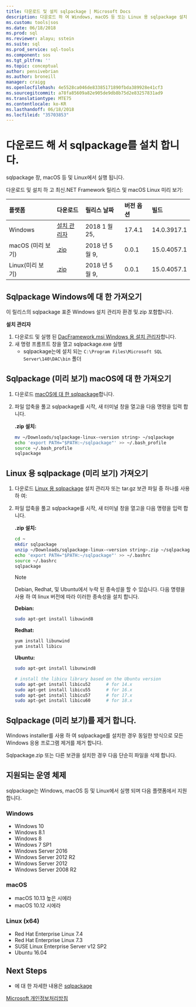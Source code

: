 ```yaml
---
title: 다운로드 및 설치 sqlpackage | Microsoft Docs
description: 다운로드 하 여 Windows, macOS 등 또는 Linux 용 sqlpackage 설치
ms.custom: tools|sos
ms.date: 06/18/2018
ms.prod: sql
ms.reviewer: alayu; sstein
ms.suite: sql
ms.prod_service: sql-tools
ms.component: sos
ms.tgt_pltfrm: ''
ms.topic: conceptual
author: pensivebrian
ms.author: broneill
manager: craigg
ms.openlocfilehash: 4e5528ca046de83385171890fbda389928e41cf3
ms.sourcegitcommit: a78fa85609a82e905de9db8b75d2e83257831ad9
ms.translationtype: MTE75
ms.contentlocale: ko-KR
ms.lasthandoff: 06/18/2018
ms.locfileid: "35703853"
---
```

# <a name="download-and-install-sqlpackage"></a>다운로드 해 서 sqlpackage를 설치 합니다.

sqlpackage 창, macOS 등 및 Linux에서 실행 됩니다.

다운로드 및 설치 하 고 최신.NET Framework 릴리스 및 macOS Linux 미리 보기:

|플랫폼|다운로드|릴리스 날짜|버전 옵션|빌드|
|:---|:---|:---|:---|:---|
|Windows|[설치 관리자](https://go.microsoft.com/fwlink/?linkid=875508)|2018 1 월 25,|17.4.1|14.0.3917.1|
|macOS (미리 보기)|[.zip](https://go.microsoft.com/fwlink/?linkid=873927)|2018 년 5 월 9, |0.0.1|15.0.4057.1|
|Linux(미리 보기)|[.zip](https://go.microsoft.com/fwlink/?linkid=873926)|2018 년 5 월 9, |0.0.1|15.0.4057.1|

## <a name="get-sqlpackage-for-windows"></a>Sqlpackage Windows에 대 한 가져오기

이 릴리스의 sqlpackage 표준 Windows 설치 관리자 환경 및.zip 포함합니다. 

**설치 관리자**

1. 다운로드 및 실행 된 [DacFramework.msi Windows 용 설치 관리자](https://go.microsoft.com/fwlink/?linkid=875508)합니다.
2. 새 명령 프롬프트 창을 열고 sqlpackage.exe 실행
    - sqlpackage는에 설치 되는 ```C:\Program Files\Microsoft SQL Server\140\DAC\bin``` 폴더

## <a name="get-sqlpackage-preview-for-macos"></a>Sqlpackage (미리 보기) macOS에 대 한 가져오기

1. 다운로드 [macOS에 대 한 sqlpackage](https://go.microsoft.com/fwlink/?linkid=873927)합니다.
2. 파일 압축을 풀고 sqlpackage를 시작, 새 터미널 창을 열고을 다음 명령을 입력 합니다.

   **.zip 설치:**
   ```bash 
   mv ~/Downloads/sqlpackage-linux-<version string> ~/sqlpackage 
   echo 'export PATH="$PATH:~/sqlpackage"' >> ~/.bash_profile
   source ~/.bash_profile
   sqlpackage 
   ``` 

## <a name="get-sqlpackage-preview-for-linux"></a>Linux 용 sqlpackage (미리 보기) 가져오기

1. 다운로드 [Linux 용 sqlpackage](https://go.microsoft.com/fwlink/?linkid=873926) 설치 관리자 또는 tar.gz 보관 파일 중 하나를 사용 하 여:
2. 파일 압축을 풀고 sqlpackage를 시작, 새 터미널 창을 열고을 다음 명령을 입력 합니다.

   **.zip 설치:**
   ```bash 
   cd ~ 
   mkdir sqlpackage
   unzip ~/Downloads/sqlpackage-linux-<version string>.zip ~/sqlpackage 
   echo 'export PATH="$PATH:~/sqlpackage"' >> ~/.bashrc
   source ~/.bashrc 
   sqlpackage 
   ``` 

   > [!NOTE]
   > Debian, Redhat, 및 Ubuntu에서 누락 된 종속성을 할 수 있습니다. 다음 명령을 사용 하 여 linux 버전에 따라 이러한 종속성을 설치 합니다.
   

   **Debian:** 
   ```bash
   sudo apt-get install libuwind8
   ```

   **Redhat:** 
   ```bash
   yum install libunwind 
   yum install libicu 
   ```

   **Ubuntu:** 
   ```bash
   sudo apt-get install libunwind8

   # install the libicu library based on the Ubuntu version
   sudo apt-get install libicu52      # for 14.x
   sudo apt-get install libicu55      # for 16.x
   sudo apt-get install libicu57      # for 17.x
   sudo apt-get install libicu60      # for 18.x
   ```


## <a name="uninstall-sqlpackage-preview"></a>Sqlpackage (미리 보기)를 제거 합니다.

Windows installer를 사용 하 여 sqlpackage를 설치한 경우 동일한 방식으로 모든 Windows 응용 프로그램 제거를 제거 합니다.

Sqlpackage.zip 또는 다른 보관을 설치한 경우 다음 단순히 파일을 삭제 합니다.

## <a name="supported-operating-systems"></a>지원되는 운영 체제

sqlpackage는 Windows, macOS 등 및 Linux에서 실행 되며 다음 플랫폼에서 지원 합니다.

### <a name="windows"></a>Windows
- Windows 10
- Windows 8.1 
- Windows 8 
- Windows 7 SP1 
- Windows Server 2016
- Windows Server 2012 R2
- Windows Server 2012 
- Windows Server 2008 R2

### <a name="macos"></a>macOS
- macOS 10.13 높은 시에라
- macOS 10.12 시에라

### <a name="linux-x64"></a>Linux (x64)
- Red Hat Enterprise Linux 7.4
- Red Hat Enterprise Linux 7.3
- SUSE Linux Enterprise Server v12 SP2
- Ubuntu 16.04

## <a name="next-steps"></a>Next Steps

- 에 대 한 자세한 내용은 [sqlpackage](sqlpackage.md)

[Microsoft 개인정보처리방침](https://go.microsoft.com/fwlink/?LinkId=521839)
